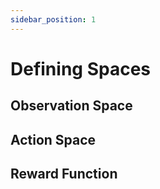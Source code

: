 ```yaml
---
sidebar_position: 1
---
```


# Defining Spaces

## Observation Space

## Action Space

## Reward Function

